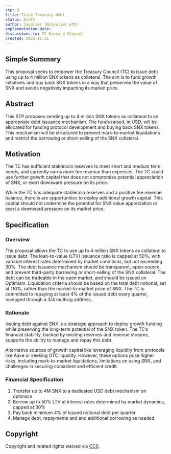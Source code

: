 ```yaml
---
stp: 9
title: Issue Treasury debt
status: Draft
author: Cavalier (@cavalier_eth)
implementation-date: 
discussions-to: TC Discord Channel
created: 2023-11-21
---
```

<!--You can leave these HTML comments in your merged STP and delete the visible duplicate text guides, they will not appear and may be helpful to refer to if you edit it again. This is the suggested template for new STPs. Note that  an STP number will be assigned by an editor. When opening a pull request to submit your STP, please use an abbreviated title in the filename, `stp-draft_title_abbrev.md`. The title should be 44 characters or less.-->

## Simple Summary
<!--"If you can't explain it simply, you don't understand it well enough." Simply describe the outcome the proposed change intends to achieve. This should be non-technical and accessible to a casual community member.-->
This proposal seeks to empower the Treasury Council (TC) to issue debt using up to 4 million SNX tokens as collateral. The aim is to fund growth initiatives and buy back SNX tokens in a way that preserves the value of SNX and avoids negatively impacting its market price.

## Abstract

<!--A short (~200 word) description of the proposed change, the abstract should clearly describe the proposed change. This is what _will_ be done if the STP is implemented, not _why_ it should be done or _how_ it will be done. If the STP proposes sending X tokens to Y each week, write, "we propose to send X tokens to Y each week".-->

This STP proposes sending up to 4 million SNX tokens as collateral to an appropriate debt issuance mechanism. The funds raised, in USD, will be allocated for funding protocol development and buying back SNX tokens. This mechanism will be structured to prevent mark-to-market liquidations and restrict the borrowing or short-selling of the SNX collateral.

## Motivation
<!--This is the problem statement. This is the *why* of the STP. It should clearly explain *why* the current state of the protocol is inadequate.  It is critical that you explain *why* the change is needed, if the STP proposes changing how something is calculated, you must address *why* the current calculation is inaccurate or wrong. This is not the place to describe how the STP will address the issue!-->

The TC has sufficient stablecoin reserves to meet short and medium term needs, and currently earns more fee revenue than expenses. The TC could use further growth capital that does not compromise potential appreciation of SNX, or exert downward pressure on its price. 

While the TC has adequate stablecoin reserves and a positive fee revenue balance, there is are opportunities to deploy additional growth capital. This capital should not undermine the potential for SNX value appreciation or exert a downward pressure on its market price.

## Specification

<!--The specification should describe the syntax and semantics of any new feature, there are five sections
1. Overview
2. Rationale
3. Financial Specification
4. Configurable Values
-->

### Overview

<!--This is a high level overview of *how* the STP will solve the problem. The overview should clearly describe how the new feature will be implemented.-->

The proposal allows the TC to use up to 4 million SNX tokens as collateral to issue debt. The loan-to-value (LTV) issuance ratio is capped at 50%, with variable interest rates determined by market conditions, but not exceeding 30%. The debt issuance mechanism should be transparent, open-source, and prevent third-party borrowing or short-selling of the SNX collateral. The debt can be tradeable in the open market, and should be issued on Optimism. Liquidation criteria should be based on the total debt notional, set at 110%, rather than the market-to-market price of SNX. The TC is committed to repaying at least 4% of the issued debt every quarter, managed through a 3/4 multisig address.


### Rationale

<!--This is where you explain the reasoning behind how you propose to solve the problem. Why did you propose this use of funds – what were the considerations. The rationale fleshes out the motivation and reasoning behind decisions that were made. It should describe any alternate ideas that were considered and related work. The rationale may also provide evidence of consensus within the community, and should discuss important objections or concerns raised during discussion.-->

Issuing debt against SNX is a strategic approach to deploy growth funding while preserving the long-term potential of the SNX token. The TC’s financial stability, backed by existing reserves and revenue streams, supports the ability to manage and repay this debt. 

Alternative sources of growth capital like leveraging liquidity from protocols like Aave or seeking OTC liquidity. However, these options pose higher risks, including mark-to-market liquidations, limitations on using SNX, and challenges in securing consistent and efficient credit.

### Financial Specification

<!--The financial specification should outline the the tokens, amounts, destinations, and schedule of funds to be moved. If appropriate, any technical considerations should also be included here – that is, changes to any of the interfaces Synthetix currently exposes or the creations of new ones.-->

1. Transfer up to 4M SNX to a dedicated USD debt mechanism on optimism
2. Borrow up to 50% LTV at interest rates determined by market dynamics, capped at 30%
3. Pay back minimum 4% of issued notional debt per quarter
4. Manage debt, repayments and and additional borrowing as needed

## Copyright

Copyright and related rights waived via [CC0](https://creativecommons.org/publicdomain/zero/1.0/).
